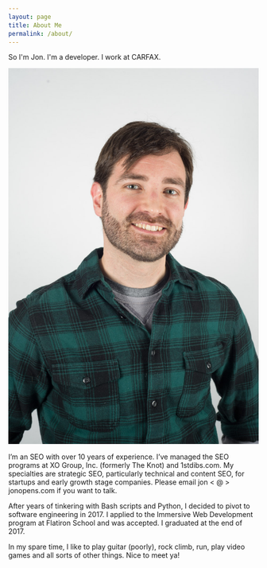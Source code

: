 ```yaml
---
layout: page
title: About Me
permalink: /about/
---
```


So I'm Jon. I'm a developer. I work at CARFAX.

  <img src="/images/my-face-looks-weird.jpg" alt="It's-a me, Jonny O!">

I’m an SEO with over 10 years of experience. I’ve managed the SEO programs at XO Group, Inc. (formerly The Knot) and 1stdibs.com. My specialties are strategic SEO, particularly technical and content SEO, for startups and early growth stage companies. Please email jon < @ > jonopens.com if you want to talk.

After years of tinkering with Bash scripts and Python, I decided to pivot to software engineering in 2017. I applied to the Immersive Web Development program at Flatiron School and was accepted. I graduated at the end of 2017.

In my spare time, I like to play guitar (poorly), rock climb, run, play video games and all sorts of other things. Nice to meet ya!
